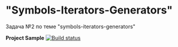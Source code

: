 # "Symbols-Iterators-Generators"
Задача №2 по теме "symbols-iterators-generators"  
  
**Project Sample** [![Build status](https://ci.appveyor.com/api/projects/status/ff1k5oyyadh5syft?svg=true)](https://ci.appveyor.com/project/Gronik4/generators)
